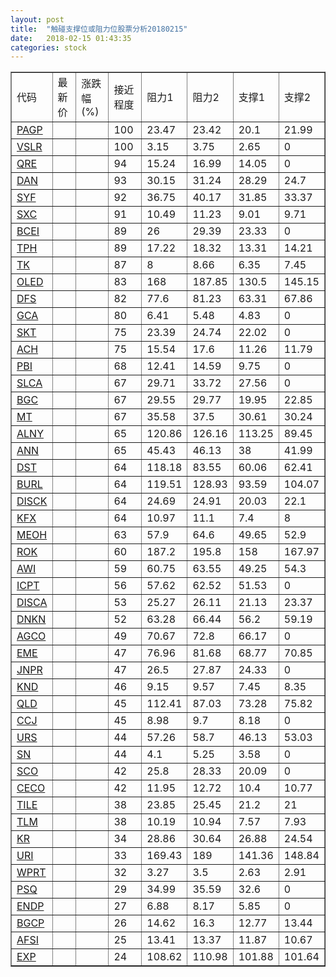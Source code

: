```yaml
---
layout: post
title:  "触碰支撑位或阻力位股票分析20180215"
date:   2018-02-15 01:43:35
categories: stock
---
```

<script type="text/javascript">
var stockList = []
stockList.push('gb_pagp');
stockList.push('gb_vslr');
stockList.push('gb_qre');
stockList.push('gb_dan');
stockList.push('gb_syf');
stockList.push('gb_sxc');
stockList.push('gb_bcei');
stockList.push('gb_tph');
stockList.push('gb_tk');
stockList.push('gb_oled');
stockList.push('gb_dfs');
stockList.push('gb_gca');
stockList.push('gb_skt');
stockList.push('gb_ach');
stockList.push('gb_pbi');
stockList.push('gb_slca');
stockList.push('gb_bgc');
stockList.push('gb_mt');
stockList.push('gb_alny');
stockList.push('gb_ann');
stockList.push('gb_dst');
stockList.push('gb_burl');
stockList.push('gb_disck');
stockList.push('gb_kfx');
stockList.push('gb_meoh');
stockList.push('gb_rok');
stockList.push('gb_awi');
stockList.push('gb_icpt');
stockList.push('gb_disca');
stockList.push('gb_dnkn');
stockList.push('gb_agco');
stockList.push('gb_eme');
stockList.push('gb_jnpr');
stockList.push('gb_knd');
stockList.push('gb_qld');
stockList.push('gb_ccj');
stockList.push('gb_urs');
stockList.push('gb_sn');
stockList.push('gb_sco');
stockList.push('gb_ceco');
stockList.push('gb_tile');
stockList.push('gb_tlm');
stockList.push('gb_kr');
stockList.push('gb_uri');
stockList.push('gb_wprt');
stockList.push('gb_psq');
stockList.push('gb_endp');
stockList.push('gb_bgcp');
stockList.push('gb_afsi');
stockList.push('gb_exp');
</script>
<table border="1">
 <tr>
 <td>代码</td>
 <td>最新价</td>
 <td>涨跌幅(%)</td>
 <td>接近程度</td>
 <td>阻力1</td>
 <td>阻力2</td>
 <td>支撑1</td>
 <td>支撑2</td>
</tr>
  <tr id="pagp" class="green">
  <td><a href="http://stock.finance.sina.com.cn/usstock/quotes/PAGP.html" target="_blank">PAGP</a></td><td></td><td></td><td>100</td><td>23.47</td><td>23.42</td><td>20.1</td><td>21.99</td></tr>
  <tr id="vslr" class="red">
  <td><a href="http://stock.finance.sina.com.cn/usstock/quotes/VSLR.html" target="_blank">VSLR</a></td><td></td><td></td><td>100</td><td>3.15</td><td>3.75</td><td>2.65</td><td>0</td></tr>
  <tr id="qre" class="red">
  <td><a href="http://stock.finance.sina.com.cn/usstock/quotes/QRE.html" target="_blank">QRE</a></td><td></td><td></td><td>94</td><td>15.24</td><td>16.99</td><td>14.05</td><td>0</td></tr>
  <tr id="dan" class="green">
  <td><a href="http://stock.finance.sina.com.cn/usstock/quotes/DAN.html" target="_blank">DAN</a></td><td></td><td></td><td>93</td><td>30.15</td><td>31.24</td><td>28.29</td><td>24.7</td></tr>
  <tr id="syf" class="red">
  <td><a href="http://stock.finance.sina.com.cn/usstock/quotes/SYF.html" target="_blank">SYF</a></td><td></td><td></td><td>92</td><td>36.75</td><td>40.17</td><td>31.85</td><td>33.37</td></tr>
  <tr id="sxc" class="red">
  <td><a href="http://stock.finance.sina.com.cn/usstock/quotes/SXC.html" target="_blank">SXC</a></td><td></td><td></td><td>91</td><td>10.49</td><td>11.23</td><td>9.01</td><td>9.71</td></tr>
  <tr id="bcei" class="red">
  <td><a href="http://stock.finance.sina.com.cn/usstock/quotes/BCEI.html" target="_blank">BCEI</a></td><td></td><td></td><td>89</td><td>26</td><td>29.39</td><td>23.33</td><td>0</td></tr>
  <tr id="tph" class="red">
  <td><a href="http://stock.finance.sina.com.cn/usstock/quotes/TPH.html" target="_blank">TPH</a></td><td></td><td></td><td>89</td><td>17.22</td><td>18.32</td><td>13.31</td><td>14.21</td></tr>
  <tr id="tk" class="green">
  <td><a href="http://stock.finance.sina.com.cn/usstock/quotes/TK.html" target="_blank">TK</a></td><td></td><td></td><td>87</td><td>8</td><td>8.66</td><td>6.35</td><td>7.45</td></tr>
  <tr id="oled" class="red">
  <td><a href="http://stock.finance.sina.com.cn/usstock/quotes/OLED.html" target="_blank">OLED</a></td><td></td><td></td><td>83</td><td>168</td><td>187.85</td><td>130.5</td><td>145.15</td></tr>
  <tr id="dfs" class="green">
  <td><a href="http://stock.finance.sina.com.cn/usstock/quotes/DFS.html" target="_blank">DFS</a></td><td></td><td></td><td>82</td><td>77.6</td><td>81.23</td><td>63.31</td><td>67.86</td></tr>
  <tr id="gca" class="green">
  <td><a href="http://stock.finance.sina.com.cn/usstock/quotes/GCA.html" target="_blank">GCA</a></td><td></td><td></td><td>80</td><td>6.41</td><td>5.48</td><td>4.83</td><td>0</td></tr>
  <tr id="skt" class="red">
  <td><a href="http://stock.finance.sina.com.cn/usstock/quotes/SKT.html" target="_blank">SKT</a></td><td></td><td></td><td>75</td><td>23.39</td><td>24.74</td><td>22.02</td><td>0</td></tr>
  <tr id="ach" class="red">
  <td><a href="http://stock.finance.sina.com.cn/usstock/quotes/ACH.html" target="_blank">ACH</a></td><td></td><td></td><td>75</td><td>15.54</td><td>17.6</td><td>11.26</td><td>11.79</td></tr>
  <tr id="pbi" class="red">
  <td><a href="http://stock.finance.sina.com.cn/usstock/quotes/PBI.html" target="_blank">PBI</a></td><td></td><td></td><td>68</td><td>12.41</td><td>14.59</td><td>9.75</td><td>0</td></tr>
  <tr id="slca" class="green">
  <td><a href="http://stock.finance.sina.com.cn/usstock/quotes/SLCA.html" target="_blank">SLCA</a></td><td></td><td></td><td>67</td><td>29.71</td><td>33.72</td><td>27.56</td><td>0</td></tr>
  <tr id="bgc" class="red">
  <td><a href="http://stock.finance.sina.com.cn/usstock/quotes/BGC.html" target="_blank">BGC</a></td><td></td><td></td><td>67</td><td>29.55</td><td>29.77</td><td>19.95</td><td>22.85</td></tr>
  <tr id="mt" class="red">
  <td><a href="http://stock.finance.sina.com.cn/usstock/quotes/MT.html" target="_blank">MT</a></td><td></td><td></td><td>67</td><td>35.58</td><td>37.5</td><td>30.61</td><td>30.24</td></tr>
  <tr id="alny" class="red">
  <td><a href="http://stock.finance.sina.com.cn/usstock/quotes/ALNY.html" target="_blank">ALNY</a></td><td></td><td></td><td>65</td><td>120.86</td><td>126.16</td><td>113.25</td><td>89.45</td></tr>
  <tr id="ann" class="red">
  <td><a href="http://stock.finance.sina.com.cn/usstock/quotes/ANN.html" target="_blank">ANN</a></td><td></td><td></td><td>65</td><td>45.43</td><td>46.13</td><td>38</td><td>41.99</td></tr>
  <tr id="dst" class="red">
  <td><a href="http://stock.finance.sina.com.cn/usstock/quotes/DST.html" target="_blank">DST</a></td><td></td><td></td><td>64</td><td>118.18</td><td>83.55</td><td>60.06</td><td>62.41</td></tr>
  <tr id="burl" class="red">
  <td><a href="http://stock.finance.sina.com.cn/usstock/quotes/BURL.html" target="_blank">BURL</a></td><td></td><td></td><td>64</td><td>119.51</td><td>128.93</td><td>93.59</td><td>104.07</td></tr>
  <tr id="disck" class="green">
  <td><a href="http://stock.finance.sina.com.cn/usstock/quotes/DISCK.html" target="_blank">DISCK</a></td><td></td><td></td><td>64</td><td>24.69</td><td>24.91</td><td>20.03</td><td>22.1</td></tr>
  <tr id="kfx" class="green">
  <td><a href="http://stock.finance.sina.com.cn/usstock/quotes/KFX.html" target="_blank">KFX</a></td><td></td><td></td><td>64</td><td>10.97</td><td>11.1</td><td>7.4</td><td>8</td></tr>
  <tr id="meoh" class="red">
  <td><a href="http://stock.finance.sina.com.cn/usstock/quotes/MEOH.html" target="_blank">MEOH</a></td><td></td><td></td><td>63</td><td>57.9</td><td>64.6</td><td>49.65</td><td>52.9</td></tr>
  <tr id="rok" class="red">
  <td><a href="http://stock.finance.sina.com.cn/usstock/quotes/ROK.html" target="_blank">ROK</a></td><td></td><td></td><td>60</td><td>187.2</td><td>195.8</td><td>158</td><td>167.97</td></tr>
  <tr id="awi" class="red">
  <td><a href="http://stock.finance.sina.com.cn/usstock/quotes/AWI.html" target="_blank">AWI</a></td><td></td><td></td><td>59</td><td>60.75</td><td>63.55</td><td>49.25</td><td>54.3</td></tr>
  <tr id="icpt" class="green">
  <td><a href="http://stock.finance.sina.com.cn/usstock/quotes/ICPT.html" target="_blank">ICPT</a></td><td></td><td></td><td>56</td><td>57.62</td><td>62.52</td><td>51.53</td><td>0</td></tr>
  <tr id="disca" class="green">
  <td><a href="http://stock.finance.sina.com.cn/usstock/quotes/DISCA.html" target="_blank">DISCA</a></td><td></td><td></td><td>53</td><td>25.27</td><td>26.11</td><td>21.13</td><td>23.37</td></tr>
  <tr id="dnkn" class="green">
  <td><a href="http://stock.finance.sina.com.cn/usstock/quotes/DNKN.html" target="_blank">DNKN</a></td><td></td><td></td><td>52</td><td>63.28</td><td>66.44</td><td>56.2</td><td>59.19</td></tr>
  <tr id="agco" class="green">
  <td><a href="http://stock.finance.sina.com.cn/usstock/quotes/AGCO.html" target="_blank">AGCO</a></td><td></td><td></td><td>49</td><td>70.67</td><td>72.8</td><td>66.17</td><td>0</td></tr>
  <tr id="eme" class="red">
  <td><a href="http://stock.finance.sina.com.cn/usstock/quotes/EME.html" target="_blank">EME</a></td><td></td><td></td><td>47</td><td>76.96</td><td>81.68</td><td>68.77</td><td>70.85</td></tr>
  <tr id="jnpr" class="red">
  <td><a href="http://stock.finance.sina.com.cn/usstock/quotes/JNPR.html" target="_blank">JNPR</a></td><td></td><td></td><td>47</td><td>26.5</td><td>27.87</td><td>24.33</td><td>0</td></tr>
  <tr id="knd" class="red">
  <td><a href="http://stock.finance.sina.com.cn/usstock/quotes/KND.html" target="_blank">KND</a></td><td></td><td></td><td>46</td><td>9.15</td><td>9.57</td><td>7.45</td><td>8.35</td></tr>
  <tr id="qld" class="green">
  <td><a href="http://stock.finance.sina.com.cn/usstock/quotes/QLD.html" target="_blank">QLD</a></td><td></td><td></td><td>45</td><td>112.41</td><td>87.03</td><td>73.28</td><td>75.82</td></tr>
  <tr id="ccj" class="green">
  <td><a href="http://stock.finance.sina.com.cn/usstock/quotes/CCJ.html" target="_blank">CCJ</a></td><td></td><td></td><td>45</td><td>8.98</td><td>9.7</td><td>8.18</td><td>0</td></tr>
  <tr id="urs" class="green">
  <td><a href="http://stock.finance.sina.com.cn/usstock/quotes/URS.html" target="_blank">URS</a></td><td></td><td></td><td>44</td><td>57.26</td><td>58.7</td><td>46.13</td><td>53.03</td></tr>
  <tr id="sn" class="green">
  <td><a href="http://stock.finance.sina.com.cn/usstock/quotes/SN.html" target="_blank">SN</a></td><td></td><td></td><td>44</td><td>4.1</td><td>5.25</td><td>3.58</td><td>0</td></tr>
  <tr id="sco" class="red">
  <td><a href="http://stock.finance.sina.com.cn/usstock/quotes/SCO.html" target="_blank">SCO</a></td><td></td><td></td><td>42</td><td>25.8</td><td>28.33</td><td>20.09</td><td>0</td></tr>
  <tr id="ceco" class="red">
  <td><a href="http://stock.finance.sina.com.cn/usstock/quotes/CECO.html" target="_blank">CECO</a></td><td></td><td></td><td>42</td><td>11.95</td><td>12.72</td><td>10.4</td><td>10.77</td></tr>
  <tr id="tile" class="green">
  <td><a href="http://stock.finance.sina.com.cn/usstock/quotes/TILE.html" target="_blank">TILE</a></td><td></td><td></td><td>38</td><td>23.85</td><td>25.45</td><td>21.2</td><td>21</td></tr>
  <tr id="tlm" class="green">
  <td><a href="http://stock.finance.sina.com.cn/usstock/quotes/TLM.html" target="_blank">TLM</a></td><td></td><td></td><td>38</td><td>10.19</td><td>10.94</td><td>7.57</td><td>7.93</td></tr>
  <tr id="kr" class="red">
  <td><a href="http://stock.finance.sina.com.cn/usstock/quotes/KR.html" target="_blank">KR</a></td><td></td><td></td><td>34</td><td>28.86</td><td>30.64</td><td>26.88</td><td>24.54</td></tr>
  <tr id="uri" class="red">
  <td><a href="http://stock.finance.sina.com.cn/usstock/quotes/URI.html" target="_blank">URI</a></td><td></td><td></td><td>33</td><td>169.43</td><td>189</td><td>141.36</td><td>148.84</td></tr>
  <tr id="wprt" class="green">
  <td><a href="http://stock.finance.sina.com.cn/usstock/quotes/WPRT.html" target="_blank">WPRT</a></td><td></td><td></td><td>32</td><td>3.27</td><td>3.5</td><td>2.63</td><td>2.91</td></tr>
  <tr id="psq" class="red">
  <td><a href="http://stock.finance.sina.com.cn/usstock/quotes/PSQ.html" target="_blank">PSQ</a></td><td></td><td></td><td>29</td><td>34.99</td><td>35.59</td><td>32.6</td><td>0</td></tr>
  <tr id="endp" class="red">
  <td><a href="http://stock.finance.sina.com.cn/usstock/quotes/ENDP.html" target="_blank">ENDP</a></td><td></td><td></td><td>27</td><td>6.88</td><td>8.17</td><td>5.85</td><td>0</td></tr>
  <tr id="bgcp" class="green">
  <td><a href="http://stock.finance.sina.com.cn/usstock/quotes/BGCP.html" target="_blank">BGCP</a></td><td></td><td></td><td>26</td><td>14.62</td><td>16.3</td><td>12.77</td><td>13.44</td></tr>
  <tr id="afsi" class="red">
  <td><a href="http://stock.finance.sina.com.cn/usstock/quotes/AFSI.html" target="_blank">AFSI</a></td><td></td><td></td><td>25</td><td>13.41</td><td>13.37</td><td>11.87</td><td>10.67</td></tr>
  <tr id="exp" class="green">
  <td><a href="http://stock.finance.sina.com.cn/usstock/quotes/EXP.html" target="_blank">EXP</a></td><td></td><td></td><td>24</td><td>108.62</td><td>110.98</td><td>101.88</td><td>101.64</td></tr>
</table>
